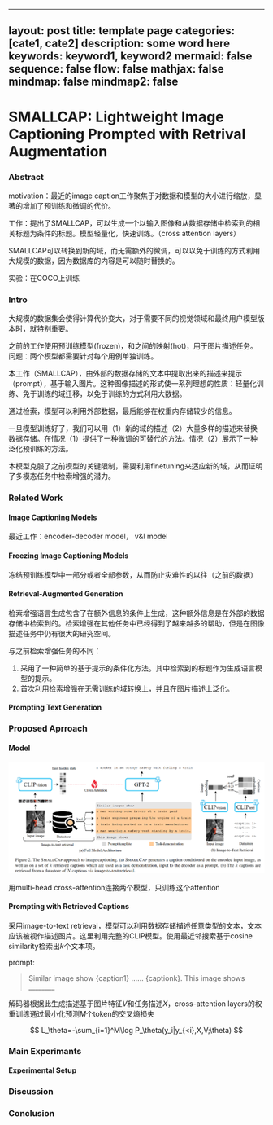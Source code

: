 

---
layout: post
title: template page
categories: [cate1, cate2]
description: some word here
keywords: keyword1, keyword2
mermaid: false
sequence: false
flow: false
mathjax: false
mindmap: false
mindmap2: false
---

# SMALLCAP: Lightweight Image Captioning Prompted with Retrival Augmentation

### Abstract

motivation：最近的image caption工作聚焦于对数据和模型的大小进行缩放，显著的增加了预训练和微调的代价。

工作：提出了SMALLCAP，可以生成一个以输入图像和从数据存储中检索到的相关标题为条件的标题。模型轻量化，快速训练。（cross attention layers）

SMALLCAP可以转换到新的域，而无需额外的微调，可以以免于训练的方式利用大规模的数据，因为数据库的内容是可以随时替换的。

实验：在COCO上训练

### Intro

大规模的数据集会使得计算代价变大，对于需要不同的视觉领域和最终用户模型版本时，就特别重要。

之前的工作使用预训练模型(frozen)，和之间的映射(hot)，用于图片描述任务。问题：两个模型都需要针对每个用例单独训练。

本工作（SMALLCAP），由外部的数据存储的文本中提取出来的描述来提示（prompt），基于输入图片。这种图像描述的形式使一系列理想的性质：轻量化训练、免于训练的域迁移，以免于训练的方式利用大数据。

通过检索，模型可以利用外部数据，最后能够在权重内存储较少的信息。

一旦模型训练好了，我们可以用（1）新的域的描述（2）大量多样的描述来替换数据存储。在情况（1）提供了一种微调的可替代的方法。情况（2）展示了一种泛化预训练的方法。

本模型克服了之前模型的关键限制，需要利用finetuning来适应新的域，从而证明了多模态任务中检索增强的潜力。

### Related Work

#### Image Captioning Models

最近工作：encoder-decoder model， v&l model

#### Freezing Image Captioning Models

冻结预训练模型中一部分或者全部参数，从而防止灾难性的以往（之前的数据）

#### Retrieval-Augmented Generation

检索增强语言生成包含了在额外信息的条件上生成，这种额外信息是在外部的数据存储中检索到的。检索增强在其他任务中已经得到了越来越多的帮助，但是在图像描述任务中仍有很大的研究空间。

与之前检索增强任务的不同：

1. 采用了一种简单的基于提示的条件化方法。其中检索到的标题作为生成语言模型的提示。
2. 首次利用检索增强在无需训练的域转换上，并且在图片描述上泛化。

#### Prompting Text Generation

### Proposed Aprroach

#### Model

![image-20230529211023702](./assets/image-20230529211023702.png)

 用multi-head cross-attention连接两个模型，只训练这个attention

#### Prompting with Retrieved Captions

采用image-to-text retrieval，模型可以利用数据存储描述任意类型的文本，文本应该被视作描述图片。这里利用完整的CLIP模型。使用最近邻搜索基于cosine similarity检索出$k$个文本项。

prompt:

> Similar image show {caption1} …… {captionk}. This image shows \________

解码器根据此生成描述基于图片特征$V$和任务描述$X$，cross-attention layers的权重训练通过最小化预测$M$个token的交叉熵损失

$$
L_\theta=-\sum_{i=1}^M\log P_\theta(y_i|y_{<i},X,V;\theta)
$$

### Main Experimants

#### Experimental Setup

### Discussion

### Conclusion

